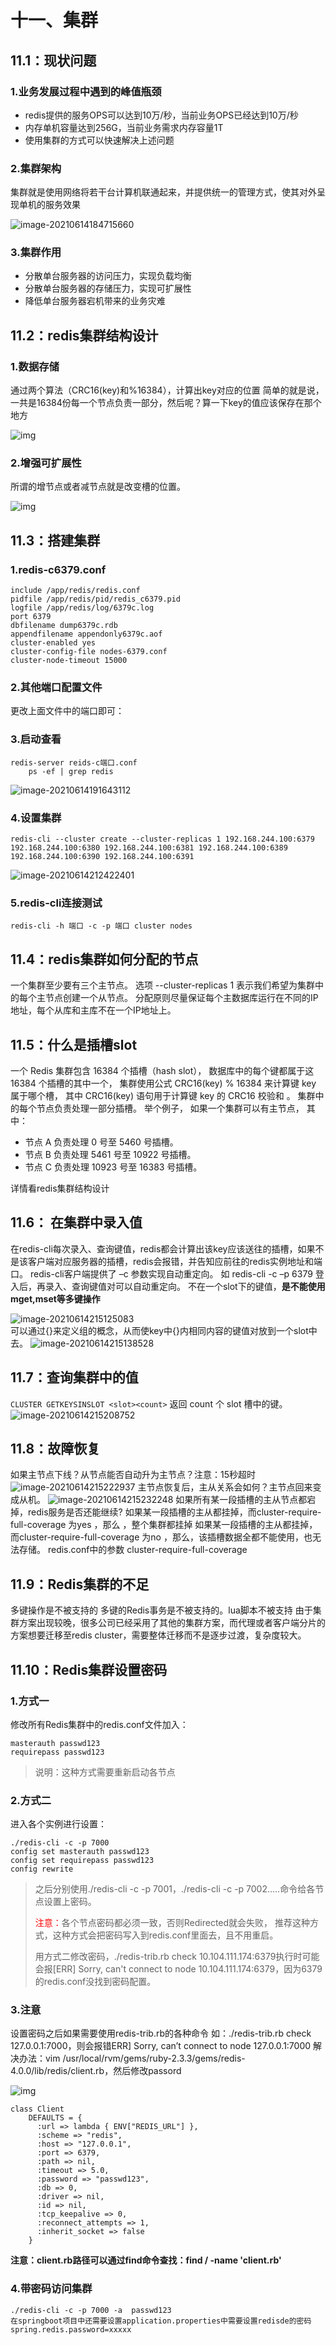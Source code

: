 # 十一、集群

## 11.1：现状问题

### 1.业务发展过程中遇到的峰值瓶颈

+ redis提供的服务OPS可以达到10万/秒，当前业务OPS已经达到10万/秒
+ 内存单机容量达到256G，当前业务需求内存容量1T
+ 使用集群的方式可以快速解决上述问题


### 2.集群架构

集群就是使用网络将若干台计算机联通起来，并提供统一的管理方式，使其对外呈现单机的服务效果

<img src="./images/image-20210614184715660.png" alt="image-20210614184715660" />


### 3.集群作用

+ 分散单台服务器的访问压力，实现负载均衡
+ 分散单台服务器的存储压力，实现可扩展性
+ 降低单台服务器宕机带来的业务灾难


## 11.2：redis集群结构设计


### 1.数据存储


通过两个算法（CRC16(key)和%16384），计算出key对应的位置
简单的就是说，一共是16384份每一个节点负责一部分，然后呢？算一下key的值应该保存在那个地方


![img](./images/1280643-20200520105546957-1994638172.png)

### 2.增强可扩展性

所谓的增节点或者减节点就是改变槽的位置。

<img src="./images/1280643-20200520105658082-1829458189.png" alt="img" />

## 11.3：搭建集群


### 1.redis-c6379.conf

```shell
include /app/redis/redis.conf
pidfile /app/redis/pid/redis_c6379.pid
logfile /app/redis/log/6379c.log
port 6379
dbfilename dump6379c.rdb
appendfilename appendonly6379c.aof
cluster-enabled yes
cluster-config-file nodes-6379.conf
cluster-node-timeout 15000
```

### 2.其他端口配置文件

更改上面文件中的端口即可：

### 3.启动查看

```shell
redis-server reids-c端口.conf
    ps -ef | grep redis
```

<img src="./images/image-20210614191643112.png" alt="image-20210614191643112" />

### 4.设置集群

```shell
redis-cli --cluster create --cluster-replicas 1 192.168.244.100:6379 192.168.244.100:6380 192.168.244.100:6381 192.168.244.100:6389 192.168.244.100:6390 192.168.244.100:6391
```

<img src="./images/image-20210614212422401.png" alt="image-20210614212422401" />

### 5.redis-cli连接测试

```shell
redis-cli -h 端口 -c -p 端口 cluster nodes
```

## 11.4：redis集群如何分配的节点


一个集群至少要有三个主节点。
选项 --cluster-replicas 1 表示我们希望为集群中的每个主节点创建一个从节点。
分配原则尽量保证每个主数据库运行在不同的IP地址，每个从库和主库不在一个IP地址上。

## 11.5：什么是插槽slot

一个 Redis 集群包含 16384 个插槽（hash slot）， 数据库中的每个键都属于这 16384 个插槽的其中一个，
集群使用公式 CRC16(key) % 16384 来计算键 key 属于哪个槽， 其中 CRC16(key) 语句用于计算键 key 的 CRC16 校验和 。
集群中的每个节点负责处理一部分插槽。 举个例子， 如果一个集群可以有主节点， 其中：
+ 节点 A 负责处理 0 号至 5460 号插槽。
+ 节点 B 负责处理 5461 号至 10922 号插槽。
+ 节点 C 负责处理 10923 号至 16383 号插槽。

详情看redis集群结构设计

## 11.6： 在集群中录入值


在redis-cli每次录入、查询键值，redis都会计算出该key应该送往的插槽，如果不是该客户端对应服务器的插槽，redis会报错，并告知应前往的redis实例地址和端口。
redis-cli客户端提供了 –c 参数实现自动重定向。
如 redis-cli -c –p 6379 登入后，再录入、查询键值对可以自动重定向。
不在一个slot下的键值，**是不能使用mget,mset等多键操作**

![image-20210614215125083](./images/image-20210614215125083.png)                   
可以通过{}来定义组的概念，从而使key中{}内相同内容的键值对放到一个slot中去。
<img src="./images/image-20210614215138528.png" alt="image-20210614215138528" />

## 11.7：查询集群中的值

`CLUSTER GETKEYSINSLOT <slot><count>` 返回 count 个 slot 槽中的键。
<img src="./images/image-20210614215208752.png" alt="image-20210614215208752" />

## 11.8：故障恢复

如果主节点下线？从节点能否自动升为主节点？注意：15秒超时
![image-20210614215222937](./images/image-20210614215222937.png)
主节点恢复后，主从关系会如何？主节点回来变成从机。
![image-20210614215232248](./images/image-20210614215232248.png)
如果所有某一段插槽的主从节点都宕掉，redis服务是否还能继续?
如果某一段插槽的主从都挂掉，而cluster-require-full-coverage 为yes ，那么 ，整个集群都挂掉
如果某一段插槽的主从都挂掉，而cluster-require-full-coverage 为no ，那么，该插槽数据全都不能使用，也无法存储。
redis.conf中的参数 cluster-require-full-coverage

##  11.9：Redis集群的不足


多键操作是不被支持的
多键的Redis事务是不被支持的。lua脚本不被支持
由于集群方案出现较晚，很多公司已经采用了其他的集群方案，而代理或者客户端分片的方案想要迁移至redis cluster，需要整体迁移而不是逐步过渡，复杂度较大。
## 11.10：Redis集群设置密码

### 1.方式一


修改所有Redis集群中的redis.conf文件加入：

```shell
masterauth passwd123 
requirepass passwd123 
```

> 说明：这种方式需要重新启动各节点

### 2.方式二

进入各个实例进行设置：

```shell
./redis-cli -c -p 7000 
config set masterauth passwd123 
config set requirepass passwd123 
config rewrite 
```

> 之后分别使用./redis-cli -c -p 7001，./redis-cli -c -p 7002…..命令给各节点设置上密码。
>
> <font color='red'>注意：</font>各个节点密码都必须一致，否则Redirected就会失败， 推荐这种方式，这种方式会把密码写入到redis.conf里面去，且不用重启。
>
> 用方式二修改密码，./redis-trib.rb check 10.104.111.174:6379执行时可能会报[ERR] Sorry, can't connect to node 10.104.111.174:6379，因为6379的redis.conf没找到密码配置。

### 3.注意

设置密码之后如果需要使用redis-trib.rb的各种命令
如：./redis-trib.rb check 127.0.0.1:7000，则会报错ERR] Sorry, can’t connect to node 127.0.0.1:7000
解决办法：vim /usr/local/rvm/gems/ruby-2.3.3/gems/redis-4.0.0/lib/redis/client.rb，然后修改passord

![img](./images/1501092-20200315195705443-1007771634.png)

```shell
class Client
    DEFAULTS = {
      :url => lambda { ENV["REDIS_URL"] },
      :scheme => "redis",
      :host => "127.0.0.1",
      :port => 6379,
      :path => nil,
      :timeout => 5.0,
      :password => "passwd123",
      :db => 0,
      :driver => nil,
      :id => nil,
      :tcp_keepalive => 0,
      :reconnect_attempts => 1,
      :inherit_socket => false
    }  
```

**注意：client.rb路径可以通过find命令查找：find / -name 'client.rb'**

### 4.带密码访问集群


```shell
./redis-cli -c -p 7000 -a  passwd123
在springboot项目中还需要设置application.properties中需要设置redisde的密码
spring.redis.password=xxxxx
```
